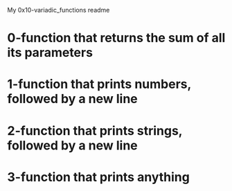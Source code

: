 My 0x10-variadic_functions readme
# 0-function that returns the sum of all its parameters
# 1-function that prints numbers, followed by a new line
# 2-function that prints strings, followed by a new line
# 3-function that prints anything
